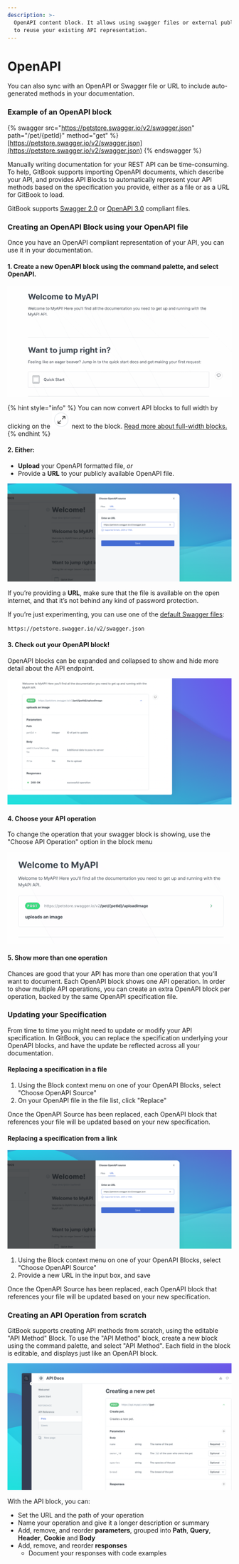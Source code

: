 ```yaml
---
description: >-
  OpenAPI content block. It allows using swagger files or external public URLs
  to reuse your existing API representation.
---
```


# OpenAPI

You can also sync with an OpenAPI or Swagger file or URL to include auto-generated methods in your documentation.

### Example of an OpenAPI block

{% swagger src="https://petstore.swagger.io/v2/swagger.json" path="/pet/{petId}" method="get" %}
[https://petstore.swagger.io/v2/swagger.json](https://petstore.swagger.io/v2/swagger.json)
{% endswagger %}

Manually writing documentation for your REST API can be time-consuming. To help, GitBook supports importing OpenAPI documents, which describe your API, and provides API Blocks to automatically represent your API methods based on the specification you provide, either as a file or as a URL for GitBook to load.

GitBook supports [Swagger 2.0](https://github.com/OAI/OpenAPI-Specification/blob/main/versions/2.0.md) or [OpenAPI 3.0](https://github.com/OAI/OpenAPI-Specification/blob/main/versions/3.0.3.md) compliant files.

### Creating an OpenAPI Block using your OpenAPI file

Once you have an OpenAPI compliant representation of your API, you can use it in your documentation.

#### **1. Create a new OpenAPI block** using the command palette, and select OpenAPI.

![](<../../.gitbook/assets/Open API.gif>)

{% hint style="info" %}
You can now convert API blocks to full width by clicking on the <img src="../../.gitbook/assets/image (1).png" alt="" data-size="line"> next to the block. [Read more about full-width blocks.](./#new-full-width-blocks)
{% endhint %}

#### 2. Either:

- **Upload** your OpenAPI formatted file, _or_
- Provide a **URL** to your publicly available OpenAPI file.

![](<../../.gitbook/assets/OpenAPI Source.png>)

If you’re providing a **URL**, make sure that the file is available on the open internet, and that it’s not behind any kind of password protection.

If you’re just experimenting, you can use one of the [default Swagger files](https://petstore.swagger.io/#/):

`https://petstore.swagger.io/v2/swagger.json`

#### **3. Check out your OpenAPI block!**

OpenAPI blocks can be expanded and collapsed to show and hide more detail about the API endpoint.

![](<../../.gitbook/assets/OpenAPI Expanded.png>)

#### **4. Choose your API operation**

To change the operation that your swagger block is showing, use the "Choose API Operation" option in the block menu

![](<../../.gitbook/assets/OpenAPI Operation.gif>)

#### **5. Show more than one operation**

Chances are good that your API has more than one operation that you’ll want to document. Each OpenAPI block shows one API operation. In order to show multiple API operations, you can create an extra OpenAPI block per operation, backed by the same OpenAPI specification file.

### Updating your Specification

From time to time you might need to update or modify your API specification. In GitBook, you can replace the specification underlying your OpenAPI blocks, and have the update be reflected across all your documentation.

#### Replacing a specification in a file

1. Using the Block context menu on one of your OpenAPI Blocks, select "Choose OpenAPI Source"
2. On your OpenAPI file in the file list, click "Replace"

Once the OpenAPI Source has been replaced, each OpenAPI block that references your file will be updated based on your new specification.

#### Replacing a specification from a link

![](<../../.gitbook/assets/OpenAPI Source.png>)

1. Using the Block context menu on one of your OpenAPI Blocks, select "Choose OpenAPI Source"
2. Provide a new URL in the input box, and save

Once the OpenAPI Source has been replaced, each OpenAPI block that references your file will be updated based on your new specification.

### Creating an API Operation from scratch

GitBook supports creating API methods from scratch, using the editable "API Method" Block. To use the "API Method" block, create a new block using the command palette, and select "API Method". Each field in the block is editable, and displays just like an OpenAPI block.

![](<../../.gitbook/assets/API Block From Scratch.png>)

With the API block, you can:

- Set the URL and the path of your operation
- Name your operation and give it a longer description or summary
- Add, remove, and reorder **parameters**, grouped into **Path**, **Query**, **Header**, **Cookie** and **Body**
- Add, remove, and reorder **responses**
  - Document your responses with code examples
